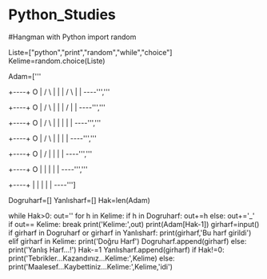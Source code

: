# Python_Studies
#Hangman with Python
import random

Liste=["python","print","random","while","choice"]
Kelime=random.choice(Liste)

Adam=['''

 +----+
 O    |
/ \   |
 |    |
/ \   |
      |
    ----''','''


 +----+
 O    |
/ \   |
 |    |
/     |
      |
    ----''','''

+----+
 O    |
/ \   |
 |    |
      |
      |
    ----''','''

+----+
 O    |
/ \   |
      |
      |
      |
    ----''','''

+----+
 O    |
/     |
      |
      |
      |
    ----''','''

+----+
 O    |
      |
      |
      |
      |
    ----''','''

+----+
      |
      |
      |
      |
      |
    ----''']

Dogruharf=[]
Yanlısharf=[]
Hak=len(Adam)

while Hak>0:
    out=''
    for h in Kelime:
        if h in Dogruharf:
            out+=h
        else:
                out+='_'
    if out== Kelime:
        break
    print('Kelime:',out)
    print(Adam[Hak-1])
    girharf=input()
    if girharf in Dogruharf or girharf in Yanlısharf:
        print(girharf,'Bu harf girildi')
    elif girharf in Kelime:
        print('Doğru Harf')
        Dogruharf.append(girharf)
    else:
        print('Yanlış Harf...!')
        Hak-=1
        Yanlısharf.append(girharf)
if Hak!=0:
    print('Tebrikler...Kazandınız...Kelime:',Kelime)
else:
        print('Maalesef...Kaybettiniz...Kelime:',Kelime,'idi')
